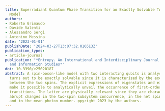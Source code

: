 ```yaml
---
title: Superradiant Quantum Phase Transition for an Exactly Solvable Two-Qubit Spin-Boson
  Model
authors:
- Roberto Grimaudo
- Davide Valenti
- Alessandro Sergi
- Antonino Messina
date: '2023-01-01'
publishDate: '2024-03-27T13:07:32.016513Z'
publication_types:
- article-journal
publication: '*Entropy. An International and Interdisciplinary Journal of Entropy
  and Information Studies*'
doi: 10.3390/e25020187
abstract: A spin-boson-like model with two interacting qubits is analysed. The model
  turns out to be exactly solvable since it is characterized by the exchange symmetry
  between the two spins. The explicit expressions of eigenstates and eigenenergies
  make it possible to analytically unveil the occurrence of first-order quantum phase
  transitions. The latter are physically relevant since they are characterized by
  abrupt changes in the two-spin subsystem concurrence, in the net spin magnetization
  and in the mean photon number. o̧pyright 2023 by the authors.
---
```

